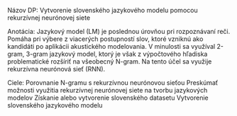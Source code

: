 Názov DP:
Vytvorenie slovenského jazykového modelu pomocou rekurzívnej neurónovej
siete

Anotácia:
Jazykový model (LM) je poslednou úrovňou pri rozpoznávaní reči. Pomáha
pri výbere z viacerých postupností slov, ktoré vzniknú ako kandidáti
po aplikácii akustického modelovania. V minulosti sa využíval 2-gram, 3-gram
jazykový model, ktorý je však z výpočtového hľadiska problematické rozšíriť
na všeobecný N-gram. Na tento účel sa využije rekurzívna neurónová sieť
(RNN).

Ciele:
Porovnanie N-gramu s rekurzívnou neurónovou sieťou
Preskúmať možnosti využitia rekurzívnej neurónovej siete na tvorbu jazykových modelov
Získanie alebo vytvorenie slovenského datasetu
Vytvorenie slovenského jazykového modelu

